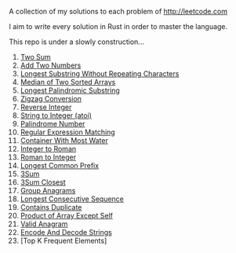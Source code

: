 A collection of my solutions to each problem of http://leetcode.com

I aim to write every solution in Rust in order to master the language.

This repo is under a slowly construction...

1. [Two Sum](https://github.com/Gabones/leet-code/blob/master/src/two_sum.rs)
2. [Add Two Numbers](https://github.com/Gabones/leet-code/blob/master/src/add_two_numbers.rs)
3. [Longest Substring Without Repeating Characters](https://github.com/Gabones/leet-code/blob/master/src/longest_substring.rs)
4. [Median of Two Sorted Arrays](https://github.com/Gabones/leet-code/blob/master/src/median_sorted_arrays.rs)
5. [Longest Palindromic Substring](https://github.com/Gabones/leet-code/blob/master/src/long_palind_substr.rs)
6. [Zigzag Conversion](https://github.com/Gabones/leet-code/blob/master/src/zigzag_conversion.rs)
7. [Reverse Integer](https://github.com/Gabones/leet-code/blob/master/src/reverse_integer.rs)
8. [String to Integer (atoi)](https://github.com/Gabones/leet-code/blob/master/src/string_to_integer.rs)
9. [Palindrome Number](https://github.com/Gabones/leet-code/blob/master/src/palindrome_number.rs)
10. [Regular Expression Matching](https://github.com/Gabones/leet-code/blob/master/src/regular_expression_matching.rs)
11. [Container With Most Water](https://github.com/Gabones/leet-code/blob/master/src/container_with_most_water.rs)
12. [Integer to Roman](https://github.com/Gabones/leet-code/blob/master/src/integer_to_roman.rs)
13. [Roman to Integer](https://github.com/Gabones/leet-code/blob/master/src/roman_to_integer.rs)
14. [Longest Common Prefix](https://github.com/Gabones/leet-code/blob/master/src/longest_common_prefix.rs)
15. [3Sum](https://github.com/Gabones/leet-code/blob/master/src/three_sum.rs)
16. [3Sum Closest](https://github.com/Gabones/leet-code/blob/master/src/three_sum_closest.rs)
49. [Group Anagrams](https://github.com/Gabones/leet-code/blob/master/src/group_anagrams.rs)
128. [Longest Consecutive Sequence](https://github.com/Gabones/leet-code/blob/master/src/longest_consecutive_sequence.rs)
217. [Contains Duplicate](https://github.com/Gabones/leet-code/blob/master/src/contains_duplicate.rs)
238. [Product of Array Except Self](https://github.com/Gabones/leet-code/blob/master/src/product_of_array_except_self.rs)
242. [Valid Anagram](https://github.com/Gabones/leet-code/blob/master/src/valid_anagram.rs)
271. [Encode And Decode Strings](https://github.com/Gabones/leet-code/blob/master/src/enconde_and_decode_strings.rs)
347. [Top K Frequent Elements]
